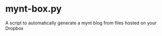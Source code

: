 mynt-box.py
===========

A script to automatically generate a mynt blog from files hosted on your Dropbox